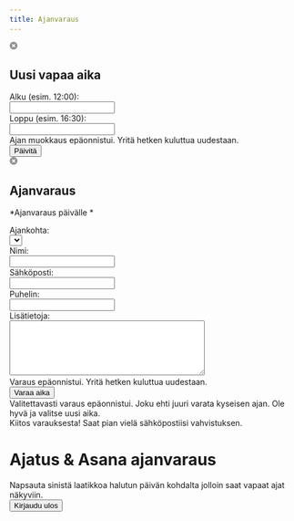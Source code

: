 ```yaml
---
title: Ajanvaraus
---
```


<div class="popup add-time-slot-popup">
  <div class="popup-content">
   <img class="close" src="/img/popup_close.png" />
   <h2>Uusi vapaa aika</h2>
   <div class="contact-info">Alku (esim. 12:00): </div><input type="text" class="start" />
   <div class="contact-info">Loppu (esim. 16:30): </div><input type="text" class="end" />
   <div class="error">Ajan muokkaus epäonnistui. Yritä hetken kuluttua uudestaan.</div>
   <input class="add-time-slot-button" type="button" value="Päivitä" />
  </div>
</div>

<div class="popup add-appointment-popup">
  <div class="popup-content">
   <img class="close" src="/img/popup_close.png" />
   <h2>Ajanvaraus</h2>
   <div class="main-content">
   *Ajanvaraus päivälle <span class="date"></span>*
   <p/>
   <div class="contact-info">Ajankohta: </div>
   <div>
   <select class="start"></select>
   </div>
   <div class="contact-info">Nimi: </div><input type="text" name="name" class="name" />
   <div class="contact-info">Sähköposti: </div><input type="text" name="email" class="email" />
   <div class="contact-info">Puhelin: </div><input type="text" name="phone" class="phone" />
   <div class="contact-info">Lisätietoja: </div><textarea rows="6" cols="40" class="comment"></textarea>
   <div class="general-error error">Varaus epäonnistui. Yritä hetken kuluttua uudestaan.</div>
   <input class="add-appointment-button" type="button" value="Varaa aika" />
  </div>
  <div class="duplicate-booking error">
   <div>Valitettavasti varaus epäonnistui. Joku ehti juuri varata kyseisen ajan. Ole hyvä ja valitse uusi aika.</div>
  </div>
  <div class="success">
   <div>Kiitos varauksesta! Saat pian vielä sähköpostiisi vahvistuksen.</div>
  </div>
  </div>
</div>

Ajatus & Asana ajanvaraus
=========================

<div class="info">
Napsauta sinistä laatikkoa halutun päivän kohdalta jolloin saat vapaat ajat näkyviin.
</div>

<div id='calendar'></div>

<div class="logout">
  <input type="button" class="logout-button" value="Kirjaudu ulos"></input>
</div>

